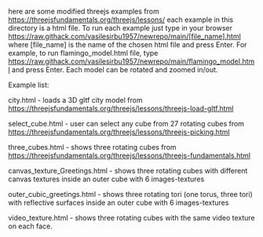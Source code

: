 here are some modified threejs examples from https://threejsfundamentals.org/threejs/lessons/ each example in this directory is a html file. To run each example just type in your browser https://raw.githack.com/vasilesirbu1957/newrepo/main/[file_name].html where [file_name] is the name of the chosen html file and press Enter. For example, to run flamingo_model.html file, type https://raw.githack.com/vasilesirbu1957/newrepo/main/flamingo_model.html and press Enter. Each model can be rotated and zoomed in/out.

Example list:

city.html - loads a 3D gltf city model from https://threejsfundamentals.org/threejs/lessons/threejs-load-gltf.html

select_cube.html - user can select any cube from 27 rotating cubes from https://threejsfundamentals.org/threejs/lessons/threejs-picking.html

three_cubes.html - shows three rotating cubes from https://threejsfundamentals.org/threejs/lessons/threejs-fundamentals.html

canvas_texture_Greetings.html - shows three rotating cubes with different canvas textures inside an outer cube with 6 images-textures

outer_cubic_greetings.html - shows three rotating tori (one torus, three tori) with reflective surfaces inside an outer cube with 6 images-textures

video_texture.html - shows three rotating cubes with the same video texture on each face.
